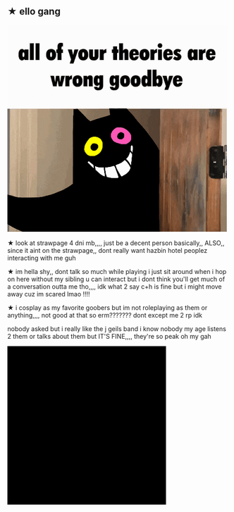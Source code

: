 ## ★ ello gang
<img src="https://github.com/ILikeBanana2/ILikeBanana2/blob/main/deltarune-utdr.gif?raw=true" alt="deltarune-utdr.gif"/>


★ look at strawpage 4 dni mb,,,, just be a decent person basically,,
ALSO,, since it aint on the strawpage,, dont really want hazbin hotel peoplez interacting with me guh

★ im hella shy,, dont talk so much while playing i just sit around when i hop on here without my sibling
u can interact but i dont think you'll get much of a conversation outta me tho,,,, idk what 2 say
c+h is fine but i might move away cuz im scared lmao !!!!

★ i cosplay as my favorite goobers but im not roleplaying as them or anything,,,, not good at that so erm??????? dont except me 2 rp idk

nobody asked but i really like the j geils band i know nobody my age listens 2 them or talks about them but IT'S FINE,,,, they're so peak oh my gah

<img src="https://github.com/ILikeBanana2/ILikeBanana2/blob/main/real.gif?raw=true" alt="real.gif"/>

<!--
**ILikeBanana2/ILikeBanana2** is a ✨ _special_ ✨ repository because its `README.md` (this file) appears on your GitHub profile.

Here are some ideas to get you started:

- 🔭 I’m currently working on ...
- 🌱 I’m currently learning ...
- 👯 I’m looking to collaborate on ...
- 🤔 I’m looking for help with ...
- 💬 Ask me about ...
- 📫 How to reach me: ...
- 😄 Pronouns: ...
- ⚡ Fun fact: ...
-->
